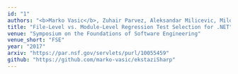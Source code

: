 ```yaml
---
id: "1"
authors: "<b>Marko Vasic</b>, Zuhair Parvez, Aleksandar Milicevic, Milos Gligoric"
title: "File-Level vs. Module-Level Regression Test Selection for .NET"
venue: "Symposium on the Foundations of Software Engineering"
venue_short: "FSE"
year: "2017"
arxiv: "https://par.nsf.gov/servlets/purl/10055459"
github: "https://github.com/marko-vasic/ekstaziSharp"
---
```

